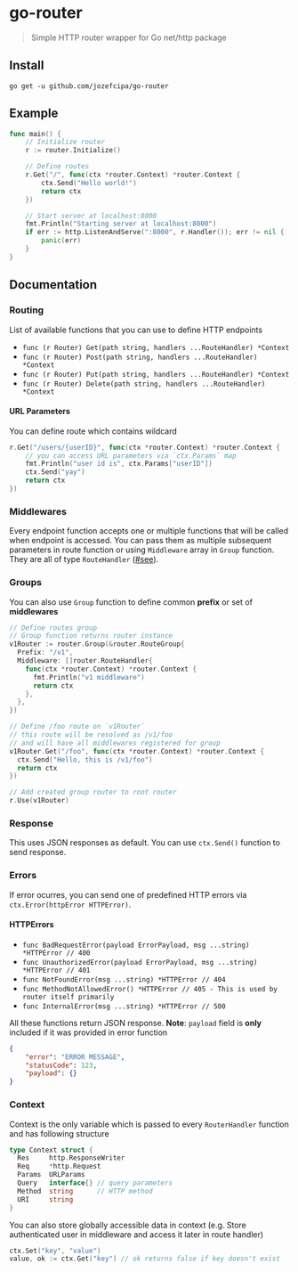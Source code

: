 # go-router
> Simple HTTP router wrapper for Go net/http package

## Install
`go get -u github.com/jozefcipa/go-router`

## Example
```go
func main() {
    // Initialize router
    r := router.Initialize()

    // Define routes
    r.Get("/", func(ctx *router.Context) *router.Context {
        ctx.Send("Hello world!")
        return ctx
    })

    // Start server at localhost:8000
    fmt.Println("Starting server at localhost:8000")
    if err := http.ListenAndServe(":8000", r.Handler()); err != nil {
        panic(err)
    }
}
```
## Documentation

### <a name="routing">Routing</a>
List of available functions that you can use to define HTTP endpoints

  - `func (r Router) Get(path string, handlers ...RouteHandler) *Context`
  - `func (r Router) Post(path string, handlers ...RouteHandler) *Context`
  - `func (r Router) Put(path string, handlers ...RouteHandler) *Context`
  - `func (r Router) Delete(path string, handlers ...RouteHandler) *Context`

#### <a name="url-params">URL Parameters</a>
You can define route which contains wildcard
```go
r.Get("/users/{userID}", func(ctx *router.Context) *router.Context {
    // you can access URL parameters via `ctx.Params` map
    fmt.Println("user id is", ctx.Params["userID"])
    ctx.Send("yay")
    return ctx
})
```

### <a name="middlewares">Middlewares</a>
Every endpoint function accepts one or multiple functions that will be called when endpoint is accessed. You can pass them as multiple subsequent parameters in route function or using `Middleware` array in `Group` function. They are all of type `RouteHandler` (<a href="router.go#L32">#see</a>).

### <a name="groups">Groups</a>
You can also use `Group` function to define common **prefix** or set of **middlewares**
```go
// Define routes group 
// Group function returns router instance
v1Router := router.Group(&router.RouteGroup{
  Prefix: "/v1",
  Middleware: []router.RouteHandler{
    func(ctx *router.Context) *router.Context {
      fmt.Println("v1 middleware")
      return ctx
    },
  },
})

// Define /foo route on `v1Router`
// this route will be resolved as /v1/foo 
// and will have all middlewares registered for group
v1Router.Get("/foo", func(ctx *router.Context) *router.Context {
  ctx.Send("Hello, this is /v1/foo")
  return ctx
})

// Add created group router to root router
r.Use(v1Router)
```

### <a name="response">Response</a>
This uses JSON responses as default. You can use `ctx.Send()` function to send response.

### <a name="errors">Errors</a>
If error ocurres, you can send one of predefined HTTP errors via `ctx.Error(httpError HTTPError)`.
#### HTTPErrors
- `func BadRequestError(payload ErrorPayload, msg ...string) *HTTPError // 400`
- `func UnauthorizedError(payload ErrorPayload, msg ...string) *HTTPError // 401`
- `func NotFoundError(msg ...string) *HTTPError // 404`
- `func MethodNotAllowedError() *HTTPError // 405 - This is used by router itself primarily`
- `func InternalError(msg ...string) *HTTPError // 500`

All these functions return JSON response.
**Note**: `payload` field is **only** included if it was provided in error function
```json
{
    "error": "ERROR MESSAGE",
    "statusCode": 123,
    "payload": {}
}
```

### <a name="errors">Context</a>
Context is the only variable which is passed to every `RouterHandler` function and has following structure 
```go
type Context struct {
  Res     http.ResponseWriter
  Req     *http.Request
  Params  URLParams
  Query   interface{} // query parameters
  Method  string      // HTTP method
  URI     string
}
```

You can also store globally accessible data in context (e.g. Store authenticated user in middleware and access it later in route handler)
```go
ctx.Set("key", "value")
value, ok := ctx.Get("key") // ok returns false if key doesn't exist
```
